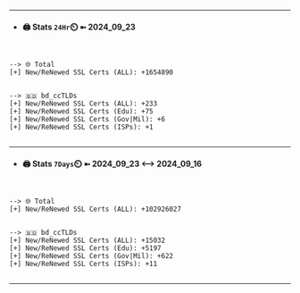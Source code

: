 

---
- #### 🖨️ **Stats** `24Hr`⏲️ ➼ 2024_09_23
```console


--> 🌐 Total
[+] New/ReNewed SSL Certs (ALL): +1654890


--> 🇧🇩 bd_ccTLDs
[+] New/ReNewed SSL Certs (ALL): +233
[+] New/ReNewed SSL Certs (Edu): +75
[+] New/ReNewed SSL Certs (Gov|Mil): +6
[+] New/ReNewed SSL Certs (ISPs): +1


```

---
- #### 🖨️ **Stats** `7Days`⏲️ ➼ 2024_09_23 <--> 2024_09_16
```console


--> 🌐 Total
[+] New/ReNewed SSL Certs (ALL): +102926027


--> 🇧🇩 bd_ccTLDs
[+] New/ReNewed SSL Certs (ALL): +15032
[+] New/ReNewed SSL Certs (Edu): +5197
[+] New/ReNewed SSL Certs (Gov|Mil): +622
[+] New/ReNewed SSL Certs (ISPs): +11


```

---

